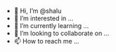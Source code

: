 - 👋 Hi, I’m @shalu
- 👀 I’m interested in ...
- 🌱 I’m currently learning ...
- 💞️ I’m looking to collaborate on ...
- 📫 How to reach me ...

<!---
shalumonith/shalumonith is a ✨ special ✨ repository because its `README.md` (this file) appears on your GitHub profile.
You can click the Preview link to take a look at your changes.
--->
